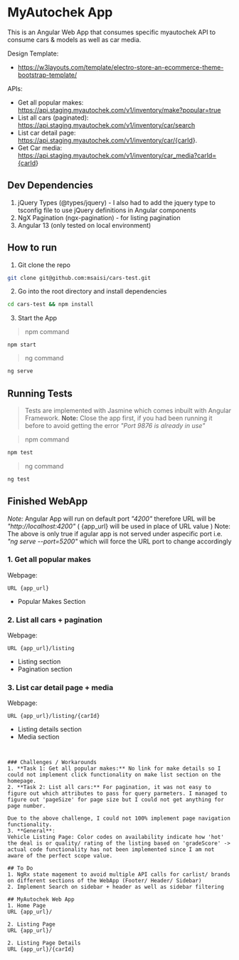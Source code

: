 # MyAutochek App
This is an Angular Web App that consumes specific myautochek API to consume cars & models as well as car media.

Design Template: 
- <https://w3layouts.com/template/electro-store-an-ecommerce-theme-bootstrap-template/>

APIs:
-  Get all popular makes: <https://api.staging.myautochek.com/v1/inventory/make?popular=true>
-  List all cars (paginated): <https://api.staging.myautochek.com/v1/inventory/car/search>
-  List car detail page: <https://api.staging.myautochek.com/v1/inventory/car/{carId>}.
-  Get Car media: <https://api.staging.myautochek.com/v1/inventory/car_media?carId={carId>}

## Dev Dependencies
1. jQuery Types (@types/jquery) -  I also had to add the jquery type to tsconfig file to use jQuery definitions in Angular components
2. NgX Pagination (ngx-pagination) - for listing pagination
3. Angular 13 (only tested on local environment)

## How to run
1. Git clone the repo
```bash
git clone git@github.com:msaisi/cars-test.git
```

2. Go into the root directory and install dependencies
```bash
cd cars-test && npm install
```

3. Start the App
> npm command
```**bash**
npm start
```
> ng command
```bash
ng serve
```

## Running Tests
> Tests are implemented with Jasmine which comes inbuilt with Angular Framework.
**Note:** Close the app  first, if you had been running it before to avoid getting the error _"Port 9876 is already in use"_

> npm command
```bash
npm test
```
> ng command
```bash
ng test
```

## Finished WebApp
_Note:_ Angular App will run on default port _"4200"_ therefore URL will be _"http://localhost:4200"_ ( {app_url} will be used in place of URL value )
Note: The above is only true if agular app is not served under aspecific port  i.e. _"ng serve --port=5200"_ which will force the URL port to change accordingly

### 1. Get all popular makes
Webpage: 
```
URL {app_url}
```
- Popular Makes Section

### 2. List all cars + pagination
Webpage:
```
URL {app_url}/listing
```
- Listing section
- Pagination section

### 3. List car detail page + media
Webpage:
```
URL {app_url}/listing/{carId} 
```
- Listing details section
- Media section
```


### Challenges / Workarounds
1. **Task 1: Get all popular makes:** No link for make details so I could not implement click functionality on make list section on the homepage.
2. **Task 2: List all cars:** For pagination, it was not easy to figure out which attributes to pass for query parmeters. I managed to figure out 'pageSize' for page size but I could not get anything for page number.

Due to the above challenge, I could not 100% implement page navigation functionality.
3. **General**:
Vehicle Listing Page: Color codes on availability indicate how 'hot' the deal is or quality/ rating of the listing based on 'gradeScore' -> actual code functionality has not been implemented since I am not aware of the perfect scope value.

## To Do
1. NgRx state magement to avoid multiple API calls for carlist/ brands on different sections of the WebApp (Footer/ Header/ Sidebar)
2. Implement Search on sidebar + header as well as sidebar filtering

## MyAutochek Web App
1. Home Page 
URL {app_url}/

2. Listing Page 
URL {app_url}/

2. Listing Page Details 
URL {app_url}/{carId}
